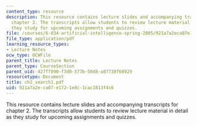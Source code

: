 ```yaml
---
content_type: resource
description: This resource contains lecture slides and accompanying transcripts for
  chapter 2. The transcripts allow students to review lecture material in detail as
  they study for upcoming assignments and quizzes.
file: /courses/6-034-artificial-intelligence-spring-2005/921a7a2eca07e1721e8c1cac1813f4c6_ch2_search1.pdf
file_type: application/pdf
learning_resource_types:
- Lecture Notes
ocw_type: OCWFile
parent_title: Lecture Notes
parent_type: CourseSection
parent_uid: 427ff890-f3d0-577b-50d8-a87738f60929
resourcetype: Document
title: ch2_search1.pdf
uid: 921a7a2e-ca07-e172-1e8c-1cac1813f4c6
---
```

This resource contains lecture slides and accompanying transcripts for chapter 2. The transcripts allow students to review lecture material in detail as they study for upcoming assignments and quizzes.

